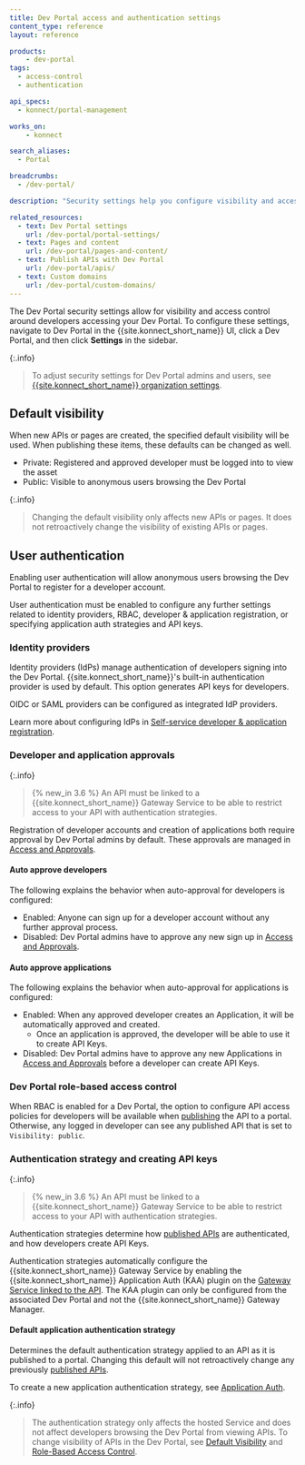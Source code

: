 ```yaml
---
title: Dev Portal access and authentication settings
content_type: reference
layout: reference

products:
    - dev-portal
tags:
  - access-control
  - authentication

api_specs:
  - konnect/portal-management

works_on:
    - konnect

search_aliases:
  - Portal

breadcrumbs:
  - /dev-portal/

description: "Security settings help you configure visibility and access control for developers accessing your Dev Portal."

related_resources:
  - text: Dev Portal settings
    url: /dev-portal/portal-settings/
  - text: Pages and content
    url: /dev-portal/pages-and-content/
  - text: Publish APIs with Dev Portal
    url: /dev-portal/apis/
  - text: Custom domains
    url: /dev-portal/custom-domains/
---
```


The Dev Portal security settings allow for visibility and access control around developers accessing your Dev Portal. To configure these settings, navigate to Dev Portal in the {{site.konnect_short_name}} UI, click a Dev Portal, and then click **Settings** in the sidebar.

{:.info}
> To adjust security settings for Dev Portal admins and users, see [{{site.konnect_short_name}} organization settings](/konnect-platform/authentication/).

## Default visibility

When new APIs or pages are created, the specified default visibility will be used. When publishing these items, these defaults can be changed as well. 

* Private: Registered and approved developer must be logged into to view the asset
* Public: Visible to anonymous users browsing the Dev Portal

{:.info}
> Changing the default visibility only affects new APIs or pages. It does not retroactively change the visibility of existing APIs or pages.

## User authentication

Enabling user authentication will allow anonymous users browsing the Dev Portal to register for a developer account. 

User authentication must be enabled to configure any further settings related to identity providers, RBAC, developer & application registration, or specifying application auth strategies and API keys.

<!--
### Kong Dev Portal API

```
PATCH /portals/{portalId}
authentication_enabled: true|false
```
-->

### Identity providers

Identity providers (IdPs) manage authentication of developers signing into the Dev Portal. 
{{site.konnect_short_name}}'s built-in authentication provider is used by default. This option generates API keys for developers.

OIDC or SAML providers can be configured as integrated IdP providers.

Learn more about configuring IdPs in [Self-service developer & application registration](/dev-portal/self-service/).

### Developer and application approvals

{:.info}
> {% new_in 3.6 %} An API must be linked to a {{site.konnect_short_name}} Gateway Service to be able to restrict access to your API with authentication strategies.

Registration of developer accounts and creation of applications both require approval by Dev Portal admins by default. These approvals are managed in [Access and Approvals](/dev-portal/self-service/#developer-and-application-approvals).

#### Auto approve developers

The following explains the behavior when auto-approval for developers is configured:
* Enabled: Anyone can sign up for a developer account without any further approval process. 
* Disabled: Dev Portal admins have to approve any new sign up in [Access and Approvals](/dev-portal/self-service/#developer-and-application-approvals/).

#### Auto approve applications 

The following explains the behavior when auto-approval for applications is configured:
* Enabled: When any approved developer creates an Application, it will be automatically approved and created. 
  * Once an application is approved, the developer will be able to use it to create API Keys. 
* Disabled: Dev Portal admins have to approve any new Applications in [Access and Approvals](/dev-portal/self-service/#developer-and-application-approvals) before a developer can create API Keys.

### Dev Portal role-based access control

When RBAC is enabled for a Dev Portal, the option to configure API access policies for developers will be available when [publishing](/dev-portal/apis/#publish-your-api-to-dev-portal) the API to a portal. Otherwise, any logged in developer can see any published API that is set to `Visibility: public`.

### Authentication strategy and creating API keys

{:.info}
> {% new_in 3.6 %} An API must be linked to a {{site.konnect_short_name}} Gateway Service to be able to restrict access to your API with authentication strategies.

Authentication strategies determine how [published APIs](/dev-portal/apis/#publish-your-api-to-dev-portal) are authenticated, and how developers create API Keys. 

Authentication strategies automatically configure the {{site.konnect_short_name}} Gateway Service by enabling the {{site.konnect_short_name}} Application Auth (KAA) plugin on the [Gateway Service linked to the API](/dev-portal/apis/#gateway-service-link). The KAA plugin can only be configured from the associated Dev Portal and not the {{site.konnect_short_name}} Gateway Manager.

#### Default application authentication strategy 

Determines the default authentication strategy applied to an API as it is published to a portal. Changing this default will not retroactively change any previously [published APIs](/dev-portal/apis/#publish-your-api-to-dev-portal).

To create a new application authentication strategy, see [Application Auth](/dev-portal/application-registration).

{:.info}
> The authentication strategy only affects the hosted Service and does not affect developers browsing the Dev Portal from viewing APIs. To change visibility of APIs in the Dev Portal, see [Default Visibility](#default-visibility) and [Role-Based Access Control](#role-based-access-control).

<!--
### Kong Dev Portal API 

```
PATCH /portals/{portalId}
Default_application_auth_strategy_id: null (none) or auth strategy uuid
```
-->